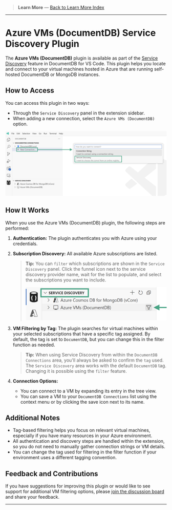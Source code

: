 <!-- Learn More Section Badge or Breadcrumb -->

> **Learn More** &mdash; [Back to Learn More Index](./index)

---

# Azure VMs (DocumentDB) Service Discovery Plugin

The **Azure VMs (DocumentDB)** plugin is available as part of the [Service Discovery](./service-discovery) feature in DocumentDB for VS Code. This plugin helps you locate and connect to your virtual machines hosted in Azure that are running self-hosted DocumentDB or MongoDB instances.

## How to Access

You can access this plugin in two ways:

- Through the `Service Discovery` panel in the extension sidebar.
- When adding a new connection, select the `Azure VMs (DocumentDB)` option.

![Service Discovery Activation](./images/service-discovery-activation.png)

## How It Works

When you use the Azure VMs (DocumentDB) plugin, the following steps are performed:

1. **Authentication:**
   The plugin authenticates you with Azure using your credentials.

2. **Subscription Discovery:**
   All available Azure subscriptions are listed.

   > **Tip:** You can `filter` which subscriptions are shown in the `Service Discovery` panel. Click the funnel icon next to the service discovery provider name, wait for the list to populate, and select the subscriptions you want to include.
   >
   > ![Service Discovery Filter Feature Location](./images/service-discovery-filter.png)

3. **VM Filtering by Tag:**
   The plugin searches for virtual machines within your selected subscriptions that have a specific tag assigned. By default, the tag is set to `DocumentDB`, but you can change this in the filter function as needed.

   > **Tip:** When using Service Discovery from within the `DocumentDB Connections` area, you'll always be asked to confirm the `tag` used. The `Service Discovery` area works with the default `DocumentDB` tag. Changing it is possible using the `filter` feature.

4. **Connection Options:**
   - You can connect to a VM by expanding its entry in the tree view.
   - You can save a VM to your `DocumentDB Connections` list using the context menu or by clicking the save icon next to its name.

## Additional Notes

- Tag-based filtering helps you focus on relevant virtual machines, especially if you have many resources in your Azure environment.
- All authentication and discovery steps are handled within the extension, so you do not need to manually gather connection strings or VM details.
- You can change the tag used for filtering in the filter function if your environment uses a different tagging convention.

## Feedback and Contributions

If you have suggestions for improving this plugin or would like to see support for additional VM filtering options, please [join the discussion board](https://github.com/microsoft/vscode-documentdb/discussions) and share your feedback.

---
